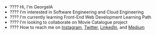 - ???? Hi, I'm GeorgeIA
- ???? I'm interested in Software Engineering and Cloud Engineering 
- ???? I'm currently learning Front-End Web Development Learning Path
- ????️ I'm looking to collaborate on Movie Catalogue project
- ???? How to reach me on 
<a href="https://www.instagram.com/<USERNAME_ANDA>/" target="_blank">Instagram</a>, 
<a href="https://twitter.com/<USERNAME_ANDA>"  target="_blank">Twitter</a>, 
<a href="https://www.linkedin.com/in/<USERNAME_ANDA>/" target="_blank">LinkedIn</a>, and 
<a href="https://medium.com/@<USERNAME_ANDA>" target="_blank">Medium</a>
 
<!---
nurrizkiap/nurrizkiap is a ✨ special ✨ repository because its `README.md` (this file) appears on your GitHub profile.
You can click the Preview link to take a look at your changes.
--->
